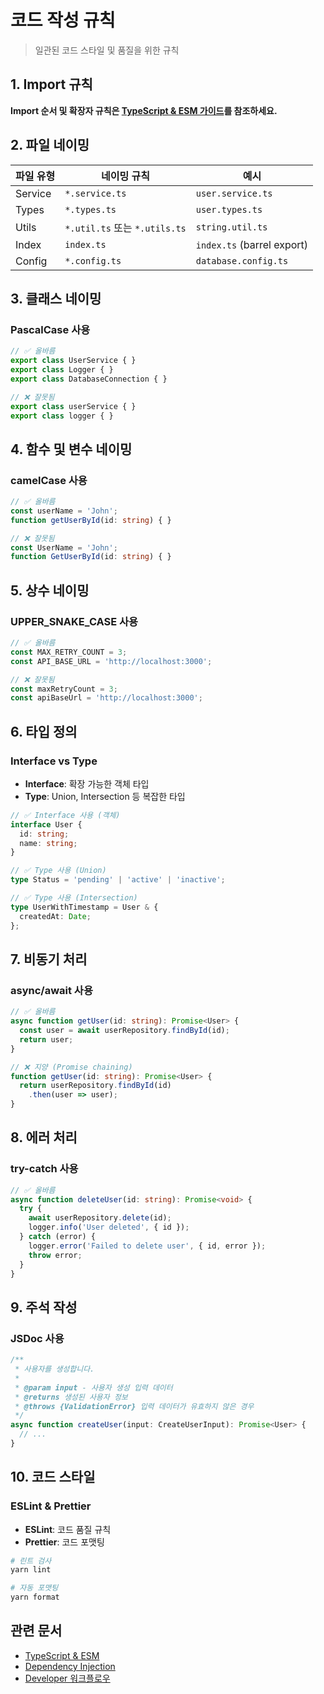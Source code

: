 # 코드 작성 규칙

> 일관된 코드 스타일 및 품질을 위한 규칙

## 1. Import 규칙

**Import 순서 및 확장자 규칙은 [TypeScript & ESM 가이드](../tech-stack/typescript-esm.md#import-순서)를 참조하세요.**

## 2. 파일 네이밍

| 파일 유형 | 네이밍 규칙 | 예시 |
|----------|------------|------|
| Service | `*.service.ts` | `user.service.ts` |
| Types | `*.types.ts` | `user.types.ts` |
| Utils | `*.util.ts` 또는 `*.utils.ts` | `string.util.ts` |
| Index | `index.ts` | `index.ts` (barrel export) |
| Config | `*.config.ts` | `database.config.ts` |

## 3. 클래스 네이밍

### PascalCase 사용

```typescript
// ✅ 올바름
export class UserService { }
export class Logger { }
export class DatabaseConnection { }

// ❌ 잘못됨
export class userService { }
export class logger { }
```

## 4. 함수 및 변수 네이밍

### camelCase 사용

```typescript
// ✅ 올바름
const userName = 'John';
function getUserById(id: string) { }

// ❌ 잘못됨
const UserName = 'John';
function GetUserById(id: string) { }
```

## 5. 상수 네이밍

### UPPER_SNAKE_CASE 사용

```typescript
// ✅ 올바름
const MAX_RETRY_COUNT = 3;
const API_BASE_URL = 'http://localhost:3000';

// ❌ 잘못됨
const maxRetryCount = 3;
const apiBaseUrl = 'http://localhost:3000';
```

## 6. 타입 정의

### Interface vs Type

- **Interface**: 확장 가능한 객체 타입
- **Type**: Union, Intersection 등 복잡한 타입

```typescript
// ✅ Interface 사용 (객체)
interface User {
  id: string;
  name: string;
}

// ✅ Type 사용 (Union)
type Status = 'pending' | 'active' | 'inactive';

// ✅ Type 사용 (Intersection)
type UserWithTimestamp = User & {
  createdAt: Date;
};
```

## 7. 비동기 처리

### async/await 사용

```typescript
// ✅ 올바름
async function getUser(id: string): Promise<User> {
  const user = await userRepository.findById(id);
  return user;
}

// ❌ 지양 (Promise chaining)
function getUser(id: string): Promise<User> {
  return userRepository.findById(id)
    .then(user => user);
}
```

## 8. 에러 처리

### try-catch 사용

```typescript
// ✅ 올바름
async function deleteUser(id: string): Promise<void> {
  try {
    await userRepository.delete(id);
    logger.info('User deleted', { id });
  } catch (error) {
    logger.error('Failed to delete user', { id, error });
    throw error;
  }
}
```

## 9. 주석 작성

### JSDoc 사용

```typescript
/**
 * 사용자를 생성합니다.
 *
 * @param input - 사용자 생성 입력 데이터
 * @returns 생성된 사용자 정보
 * @throws {ValidationError} 입력 데이터가 유효하지 않은 경우
 */
async function createUser(input: CreateUserInput): Promise<User> {
  // ...
}
```

## 10. 코드 스타일

### ESLint & Prettier

- **ESLint**: 코드 품질 규칙
- **Prettier**: 코드 포맷팅

```bash
# 린트 검사
yarn lint

# 자동 포맷팅
yarn format
```

## 관련 문서

- [TypeScript & ESM](../tech-stack/typescript-esm.md)
- [Dependency Injection](../architecture/dependency-injection.md)
- [Developer 워크플로우](../../../.claude/agents/pioneer/developer.md)
